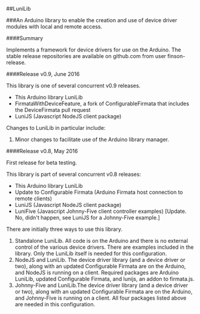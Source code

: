 ##LuniLib

###An Arduino library to enable the creation and use of device driver modules with local and remote access.

####Summary

Implements a framework for device drivers for use on the Arduino.  The stable release repositories are available on github.com from user finson-release.

####Release v0.9, June 2016

This library is one of several concurrent v0.9 releases.

- This Arduino library LuniLib
- FirmataWithDeviceFeature, a fork of ConfigurableFirmata that includes the DeviceFirmata pull request
- LuniJS (Javascript NodeJS client package)

Changes to LuniLib in particular include:

1.  Minor changes to facilitate use of the Arduino library manager.


####Release v0.8, May 2016

First release for beta testing.

This library is part of several concurrent v0.8 releases:

- This Arduino library LuniLib
- Update to Configurable Firmata (Arduino Firmata host connection to remote clients)
- LuniJS (Javascript NodeJS client package)
- LuniFive (Javascript Johnny-Five client controller examples)  [Update.  No, didn't happen, see LuniJS for a Johnny-Five example.]

There are initially three ways to use this library.

1.  Standalone LuniLib.  All code is on the Arduino and there is no external control of the various device drivers.  There are examples included in the library. Only the LuniLib itself is needed for this configuration.
2.  NodeJS and LuniLib.  The device driver library (and a device driver or two), along with an updated Configurable Firmata are on the Arduino, and NodeJS is running on a client.  Required packages are Arduino LuniLib, updated Configurable Firmata, and lunijs, an addon to firmata.js.
3.  Johnny-Five and LuniLib.The device driver library (and a device driver or two), along with an updated Configurable Firmata are on the Arduino, and Johnny-Five is running on a client.  All four packages listed above are needed in this configuration.
